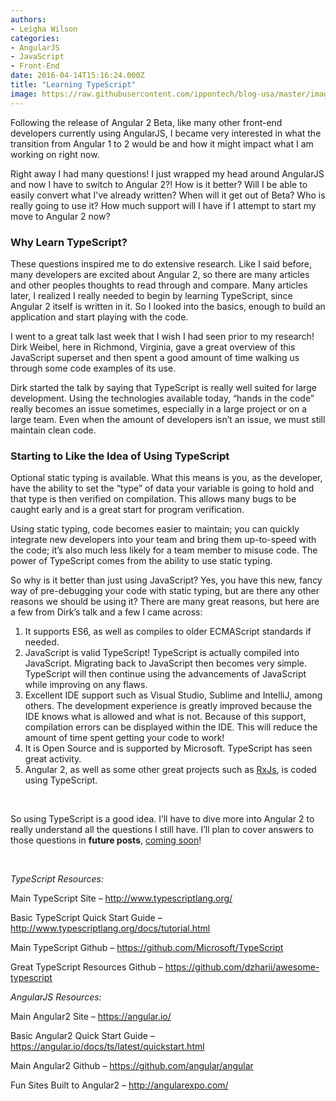 ```yaml
---
authors:
- Leigha Wilson
categories:
- AngularJS
- JavaScript
- Front-End
date: 2016-04-14T15:16:24.000Z
title: "Learning TypeScript"
image: https://raw.githubusercontent.com/ippontech/blog-usa/master/images/2016/12/Never-Stop-Learning.jpg
---
```


Following the release of Angular 2 Beta, like many other front-end developers currently using AngularJS, I became very interested in what the transition from Angular 1 to 2 would be and how it might impact what I am working on right now.

<span style="font-weight: 400;">Right away I had many questions! I just wrapped my head around AngularJS and now I have to switch to Angular 2?! How is it better? Will I be able to easily convert what I’ve already written? When will it get out of Beta? Who is really going to use it? How much support will I have if I attempt to start my move to Angular 2 now?</span>

### Why Learn TypeScript?

<span style="font-weight: 400;">These questions inspired me to do extensive research. Like I said before, many developers are excited about Angular 2, so there are many articles and other peoples thoughts to read through and compare. Many articles later, I realized I really needed to begin by learning TypeScript, since Angular 2 itself is written in it. So I looked into the basics, enough to build an application and start playing with the code.</span>

<span style="font-weight: 400;">I went to a great talk last week that I wish I had seen prior to my research! Dirk Weibel, here in Richmond, Virginia, gave a great overview of this JavaScript superset and then spent a good amount of time walking us through some code examples of its use.</span>

<span style="font-weight: 400;">Dirk started the talk by saying that TypeScript is really well suited for large development. Using the technologies available today, “hands in the code” really becomes an issue sometimes, especially in a large project or on a large team. Even when the amount of developers isn’t an issue, we must still maintain clean code.</span>

### Starting to Like the Idea of Using TypeScript

<span style="font-weight: 400;">Optional static typing is available. What this means is you, as the developer, have the ability to set the “type” of data your variable is going to hold and that type is then verified on compilation. This allows many bugs to be caught early and is a great start for program verification.</span>

<span style="font-weight: 400;">Using static typing, code becomes easier to maintain; you can quickly integrate new developers into your team and bring them up-to-speed with the code; it’s also much less likely for a team member to misuse code. The power of TypeScript comes from the ability to use static typing.</span>

<span style="font-weight: 400;">So why is it better than just using JavaScript? Yes, you have this new, fancy way of pre-debugging your code with static typing, but are there any other reasons we should be using it? There are many great reasons, but here are a few from Dirk’s talk and a few I came across:</span>

1. <span style="font-weight: 400;">It supports ES6, as well as compiles to older </span><span style="font-weight: 400;">ECMAScript</span><span style="font-weight: 400;"> standards if needed.</span>
2. <span style="font-weight: 400;">JavaScript is valid TypeScript! TypeScript is actually compiled into JavaScript. Migrating back to JavaScript then becomes very simple. TypeScript will then continue using the advancements of JavaScript while improving on any flaws.</span>
3. <span style="font-weight: 400;">Excellent IDE support such as Visual Studio, Sublime and IntelliJ, among others. </span><span style="font-weight: 400;">The development experience is greatly improved because the IDE knows what is allowed and what is not. Because of this support, compilation errors can be displayed within the IDE. This will reduce the amount of time spent getting your code to work!</span>
4. <span style="font-weight: 400;">It is Open Source and is supported by Microsoft. TypeScript has seen great activity.</span>
5. <span style="font-weight: 400;">Angular 2</span><span style="font-weight: 400;">, as well as some other great projects such as </span>[<span style="font-weight: 400;">RxJs</span>](https://github.com/Reactive-Extensions/RxJS)<span style="font-weight: 400;">, is coded using TypeScript.</span>

 

<span style="font-weight: 400;">So using TypeScript is a good idea. I’ll have to dive more into </span><span style="font-weight: 400;">Angular 2</span><span style="font-weight: 400;"> to really understand all the questions I still have. I’ll plan to cover answers to those questions in **future posts**, <span style="text-decoration: underline;">coming soon</span>!</span>

 

*<span style="font-weight: 400;">TypeScript Resources:</span>*

<span style="font-weight: 400;">Main TypeScript Site – </span>[<span style="font-weight: 400;">http://www.typescriptlang.org/</span>](http://www.typescriptlang.org/)

<span style="font-weight: 400;">Basic TypeScript Quick Start Guide – </span>[<span style="font-weight: 400;">http://www.typescriptlang.org/docs/tutorial.html</span>](http://www.typescriptlang.org/docs/tutorial.html)

<span style="font-weight: 400;">Main TypeScript Github – </span>[<span style="font-weight: 400;">https://github.com/Microsoft/TypeScript</span>](https://github.com/Microsoft/TypeScript)

<span style="font-weight: 400;">Great TypeScript Resources Github – </span>[<span style="font-weight: 400;">https://github.com/dzharii/awesome-typescript</span>](https://github.com/dzharii/awesome-typescript)

*<span style="font-weight: 400;">AngularJS Resources:</span>*

<span style="font-weight: 400;">Main Angular2 Site – </span>[<span style="font-weight: 400;">https://angular.io/</span>](https://angular.io/)

<span style="font-weight: 400;">Basic Angular2 Quick Start Guide – </span>[<span style="font-weight: 400;">https://angular.io/docs/ts/latest/quickstart.html</span>](https://angular.io/docs/ts/latest/quickstart.html)

<span style="font-weight: 400;">Main Angular2 Github – </span>[<span style="font-weight: 400;">https://github.com/angular/angular</span>](https://github.com/angular/angular)

<span style="font-weight: 400;">Fun Sites Built to Angular2 – </span>[<span style="font-weight: 400;">http://angularexpo.com/</span>](http://angularexpo.com/)
